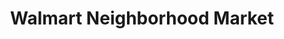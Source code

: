 ---
title: "Walmart Neighborhood Market"
url: /west-columbia/walmart-neighborhood-market/
shop: Supermarkt
---